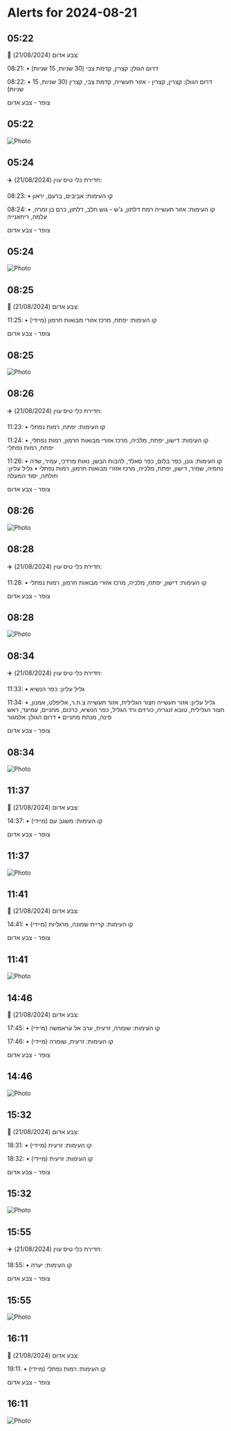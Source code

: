 # Alerts for 2024-08-21

## 05:22

🔴 צבע אדום (21/08/2024):

08:21:
• דרום הגולן: קצרין, קדמת צבי (30 שניות, 15 שניות)

08:22:
• דרום הגולן: קצרין, קצרין - אזור תעשייה, קדמת צבי, קצרין (30 שניות, 15 שניות)

צופר - צבע אדום

## 05:22

![Photo](images/24723.jpg)

## 05:24

✈️ חדירת כלי טיס עוין (21/08/2024):

08:23:
• קו העימות: אביבים, ברעם, יראון 

08:24:
• קו העימות: אזור תעשייה רמת דלתון, ג'ש - גוש חלב, דלתון, כרם בן זמרה, עלמה, ריחאנייה 

צופר - צבע אדום

## 05:24

![Photo](images/24727.jpg)

## 08:25

🔴 צבע אדום (21/08/2024):

11:25:
• קו העימות: יפתח, מרכז אזורי מבואות חרמון (מיידי)

צופר - צבע אדום

## 08:25

![Photo](images/24739.jpg)

## 08:26

✈️ חדירת כלי טיס עוין (21/08/2024):

11:23:
• קו העימות: יפתח, רמות נפתלי 

11:24:
• קו העימות: דישון, יפתח, מלכיה, מרכז אזורי מבואות חרמון, רמות נפתלי, יפתח, רמות נפתלי 

11:26:
• קו העימות: גונן, כפר בלום, כפר סאלד, להבות הבשן, נאות מרדכי, עמיר, שדה נחמיה, שמיר, דישון, יפתח, מלכיה, מרכז אזורי מבואות חרמון, רמות נפתלי 
• גליל עליון: חולתה, יסוד המעלה 

צופר - צבע אדום

## 08:26

![Photo](images/24745.jpg)

## 08:28

✈️ חדירת כלי טיס עוין (21/08/2024):

11:28:
• קו העימות: דישון, יפתח, מלכיה, מרכז אזורי מבואות חרמון, רמות נפתלי 

צופר - צבע אדום

## 08:28

![Photo](images/24747.jpg)

## 08:34

✈️ חדירת כלי טיס עוין (21/08/2024):

11:33:
• גליל עליון: כפר הנשיא 

11:34:
• גליל עליון: אזור תעשייה חצור הגלילית, אזור תעשייה צ.ח.ר, אליפלט, אמנון, חצור הגלילית, טובא זנגריה, כורזים ורד הגליל, כפר הנשיא, כרכום, מחניים, עמיעד, ראש פינה, מנחת מחניים 
• דרום הגולן: אלמגור 

צופר - צבע אדום

## 08:34

![Photo](images/24751.jpg)

## 11:37

🔴 צבע אדום (21/08/2024):

14:37:
• קו העימות: משגב עם (מיידי)

צופר - צבע אדום

## 11:37

![Photo](images/24753.jpg)

## 11:41

🔴 צבע אדום (21/08/2024):

14:41:
• קו העימות: קריית שמונה, מרגליות (מיידי)

צופר - צבע אדום

## 11:41

![Photo](images/24757.jpg)

## 14:46

🔴 צבע אדום (21/08/2024):

17:45:
• קו העימות: שומרה, זרעית, ערב אל עראמשה (מיידי)

17:46:
• קו העימות: זרעית, שומרה (מיידי)

צופר - צבע אדום

## 14:46

![Photo](images/24761.jpg)

## 15:32

🔴 צבע אדום (21/08/2024):

18:31:
• קו העימות: זרעית (מיידי)

18:32:
• קו העימות: זרעית (מיידי)

צופר - צבע אדום

## 15:32

![Photo](images/24765.jpg)

## 15:55

✈️ חדירת כלי טיס עוין (21/08/2024):

18:55:
• קו העימות: יערה 

צופר - צבע אדום

## 15:55

![Photo](images/24767.jpg)

## 16:11

🔴 צבע אדום (21/08/2024):

19:11:
• קו העימות: רמות נפתלי (מיידי)

צופר - צבע אדום

## 16:11

![Photo](images/24769.jpg)

